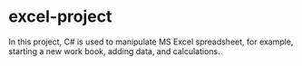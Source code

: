 # excel-project

In this project, C# is used to manipulate MS Excel spreadsheet, for example, starting a new work book, adding data, and calculations.
